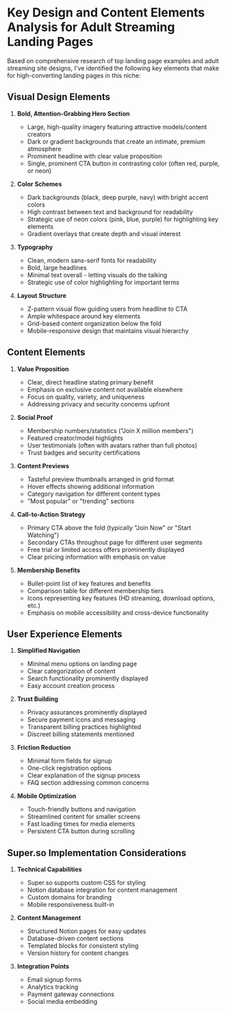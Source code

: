 # Key Design and Content Elements Analysis for Adult Streaming Landing Pages

Based on comprehensive research of top landing page examples and adult streaming site designs, I've identified the following key elements that make for high-converting landing pages in this niche:

## Visual Design Elements

1. **Bold, Attention-Grabbing Hero Section**
   - Large, high-quality imagery featuring attractive models/content creators
   - Dark or gradient backgrounds that create an intimate, premium atmosphere
   - Prominent headline with clear value proposition
   - Single, prominent CTA button in contrasting color (often red, purple, or neon)

2. **Color Schemes**
   - Dark backgrounds (black, deep purple, navy) with bright accent colors
   - High contrast between text and background for readability
   - Strategic use of neon colors (pink, blue, purple) for highlighting key elements
   - Gradient overlays that create depth and visual interest

3. **Typography**
   - Clean, modern sans-serif fonts for readability
   - Bold, large headlines
   - Minimal text overall - letting visuals do the talking
   - Strategic use of color highlighting for important terms

4. **Layout Structure**
   - Z-pattern visual flow guiding users from headline to CTA
   - Ample whitespace around key elements
   - Grid-based content organization below the fold
   - Mobile-responsive design that maintains visual hierarchy

## Content Elements

1. **Value Proposition**
   - Clear, direct headline stating primary benefit
   - Emphasis on exclusive content not available elsewhere
   - Focus on quality, variety, and uniqueness
   - Addressing privacy and security concerns upfront

2. **Social Proof**
   - Membership numbers/statistics ("Join X million members")
   - Featured creator/model highlights
   - User testimonials (often with avatars rather than full photos)
   - Trust badges and security certifications

3. **Content Previews**
   - Tasteful preview thumbnails arranged in grid format
   - Hover effects showing additional information
   - Category navigation for different content types
   - "Most popular" or "trending" sections

4. **Call-to-Action Strategy**
   - Primary CTA above the fold (typically "Join Now" or "Start Watching")
   - Secondary CTAs throughout page for different user segments
   - Free trial or limited access offers prominently displayed
   - Clear pricing information with emphasis on value

5. **Membership Benefits**
   - Bullet-point list of key features and benefits
   - Comparison table for different membership tiers
   - Icons representing key features (HD streaming, download options, etc.)
   - Emphasis on mobile accessibility and cross-device functionality

## User Experience Elements

1. **Simplified Navigation**
   - Minimal menu options on landing page
   - Clear categorization of content
   - Search functionality prominently displayed
   - Easy account creation process

2. **Trust Building**
   - Privacy assurances prominently displayed
   - Secure payment icons and messaging
   - Transparent billing practices highlighted
   - Discreet billing statements mentioned

3. **Friction Reduction**
   - Minimal form fields for signup
   - One-click registration options
   - Clear explanation of the signup process
   - FAQ section addressing common concerns

4. **Mobile Optimization**
   - Touch-friendly buttons and navigation
   - Streamlined content for smaller screens
   - Fast loading times for media elements
   - Persistent CTA button during scrolling

## Super.so Implementation Considerations

1. **Technical Capabilities**
   - Super.so supports custom CSS for styling
   - Notion database integration for content management
   - Custom domains for branding
   - Mobile responsiveness built-in

2. **Content Management**
   - Structured Notion pages for easy updates
   - Database-driven content sections
   - Templated blocks for consistent styling
   - Version history for content changes

3. **Integration Points**
   - Email signup forms
   - Analytics tracking
   - Payment gateway connections
   - Social media embedding

